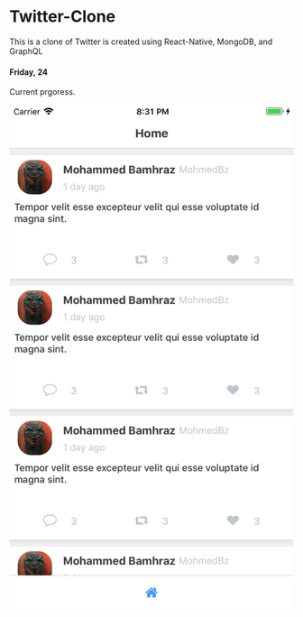 # Twitter-Clone

This is a clone of Twitter is created using React-Native, MongoDB, and GraphQL

#### Friday, 24
Current prgoress.

<img src='./mobile/assets/update_1.png'>